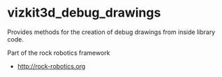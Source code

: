 vizkit3d_debug_drawings
=============

Provides methods for the creation of debug drawings from inside library code.

Part of the rock robotics framework
* http://rock-robotics.org
